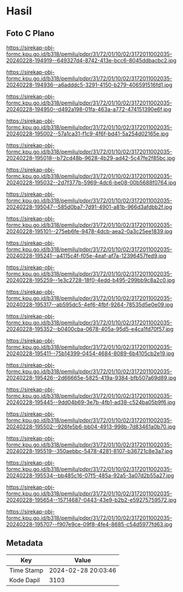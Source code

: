 # Hasil

## Foto C Plano

https://sirekap-obj-formc.kpu.go.id/b318/pemilu/pdpr/31/72/01/10/02/3172011002035-20240228-194919--649327d4-8742-413e-bcc6-8045ddbacbc2.jpg

https://sirekap-obj-formc.kpu.go.id/b318/pemilu/pdpr/31/72/01/10/02/3172011002035-20240228-194936--a6adddc5-3291-4150-b279-406591516fd1.jpg

https://sirekap-obj-formc.kpu.go.id/b318/pemilu/pdpr/31/72/01/10/02/3172011002035-20240228-194950--d492a198-01fa-463a-a772-474151390e6f.jpg

https://sirekap-obj-formc.kpu.go.id/b318/pemilu/pdpr/31/72/01/10/02/3172011002035-20240228-195002--57a1ca31-f1c9-4f6f-bd41-5a254d02165e.jpg

https://sirekap-obj-formc.kpu.go.id/b318/pemilu/pdpr/31/72/01/10/02/3172011002035-20240228-195018--b72cd48b-9628-4b29-ad42-5c47fe2f85bc.jpg

https://sirekap-obj-formc.kpu.go.id/b318/pemilu/pdpr/31/72/01/10/02/3172011002035-20240228-195032--2d7f377b-5969-4dc6-be08-00b5688f0764.jpg

https://sirekap-obj-formc.kpu.go.id/b318/pemilu/pdpr/31/72/01/10/02/3172011002035-20240228-195047--585d0ba7-7d91-4901-a81b-966d3afdbb2f.jpg

https://sirekap-obj-formc.kpu.go.id/b318/pemilu/pdpr/31/72/01/10/02/3172011002035-20240228-195101--275eb6fe-9478-4dcb-aea2-0a3c25ee1839.jpg

https://sirekap-obj-formc.kpu.go.id/b318/pemilu/pdpr/31/72/01/10/02/3172011002035-20240228-195241--a4115c4f-f05e-4eaf-af7a-12396457fed9.jpg

https://sirekap-obj-formc.kpu.go.id/b318/pemilu/pdpr/31/72/01/10/02/3172011002035-20240228-195259--1e3c2728-18f0-4edd-b495-299bb9c8a2c0.jpg

https://sirekap-obj-formc.kpu.go.id/b318/pemilu/pdpr/31/72/01/10/02/3172011002035-20240228-195317--ab595dc5-4ef6-4fbf-9264-78535d5e0e09.jpg

https://sirekap-obj-formc.kpu.go.id/b318/pemilu/pdpr/31/72/01/10/02/3172011002035-20240228-195352--b0400cba-0678-405a-95d5-e4ca1fd70f57.jpg

https://sirekap-obj-formc.kpu.go.id/b318/pemilu/pdpr/31/72/01/10/02/3172011002035-20240228-195411--75b14399-0454-4684-8089-6b4105cb2e19.jpg

https://sirekap-obj-formc.kpu.go.id/b318/pemilu/pdpr/31/72/01/10/02/3172011002035-20240228-195426--2d66665e-5825-419a-9384-bfb507a69d89.jpg

https://sirekap-obj-formc.kpu.go.id/b318/pemilu/pdpr/31/72/01/10/02/3172011002035-20240228-195445--9dd04b69-3e7b-4fb1-ad38-c524ba05b9f6.jpg

https://sirekap-obj-formc.kpu.go.id/b318/pemilu/pdpr/31/72/01/10/02/3172011002035-20240228-195502--926fe5b6-bb04-4913-998b-7d83461a0b70.jpg

https://sirekap-obj-formc.kpu.go.id/b318/pemilu/pdpr/31/72/01/10/02/3172011002035-20240228-195519--350aebbc-5478-4281-8107-b36721c8e3a7.jpg

https://sirekap-obj-formc.kpu.go.id/b318/pemilu/pdpr/31/72/01/10/02/3172011002035-20240228-195534--bb485c16-07f5-485a-92a5-3a07d2b55a27.jpg

https://sirekap-obj-formc.kpu.go.id/b318/pemilu/pdpr/31/72/01/10/02/3172011002035-20240228-195654--15714687-0443-43e9-b2b2-e59275759572.jpg

https://sirekap-obj-formc.kpu.go.id/b318/pemilu/pdpr/31/72/01/10/02/3172011002035-20240228-195707--f907e9ce-09f8-4fe4-8685-c54d5977fd63.jpg


## Metadata

| Key        | Value               |
| ---------- | ------------------- |
| Time Stamp | 2024-02-28 20:03:46 |
| Kode Dapil | 3103                |



